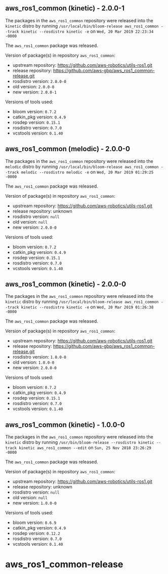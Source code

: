 ## aws_ros1_common (kinetic) - 2.0.0-1

The packages in the `aws_ros1_common` repository were released into the `kinetic` distro by running `/usr/local/bin/bloom-release aws_ros1_common --track kinetic --rosdistro kinetic -e` on `Wed, 20 Mar 2019 22:23:34 -0000`

The `aws_ros1_common` package was released.

Version of package(s) in repository `aws_ros1_common`:

- upstream repository: https://github.com/aws-robotics/utils-ros1.git
- release repository: https://github.com/aws-gbp/aws_ros1_common-release.git
- rosdistro version: `2.0.0-0`
- old version: `2.0.0-0`
- new version: `2.0.0-1`

Versions of tools used:

- bloom version: `0.7.2`
- catkin_pkg version: `0.4.9`
- rosdep version: `0.15.1`
- rosdistro version: `0.7.0`
- vcstools version: `0.1.40`


## aws_ros1_common (melodic) - 2.0.0-0

The packages in the `aws_ros1_common` repository were released into the `melodic` distro by running `/usr/local/bin/bloom-release aws_ros1_common --track melodic --rosdistro melodic -e` on `Wed, 20 Mar 2019 01:29:25 -0000`

The `aws_ros1_common` package was released.

Version of package(s) in repository `aws_ros1_common`:

- upstream repository: https://github.com/aws-robotics/utils-ros1.git
- release repository: unknown
- rosdistro version: `null`
- old version: `null`
- new version: `2.0.0-0`

Versions of tools used:

- bloom version: `0.7.2`
- catkin_pkg version: `0.4.9`
- rosdep version: `0.15.1`
- rosdistro version: `0.7.0`
- vcstools version: `0.1.40`


## aws_ros1_common (kinetic) - 2.0.0-0

The packages in the `aws_ros1_common` repository were released into the `kinetic` distro by running `/usr/local/bin/bloom-release aws_ros1_common --track kinetic --rosdistro kinetic -e` on `Wed, 20 Mar 2019 01:26:38 -0000`

The `aws_ros1_common` package was released.

Version of package(s) in repository `aws_ros1_common`:

- upstream repository: https://github.com/aws-robotics/utils-ros1.git
- release repository: https://github.com/aws-gbp/aws_ros1_common-release.git
- rosdistro version: `1.0.0-0`
- old version: `1.0.0-0`
- new version: `2.0.0-0`

Versions of tools used:

- bloom version: `0.7.2`
- catkin_pkg version: `0.4.9`
- rosdep version: `0.15.1`
- rosdistro version: `0.7.0`
- vcstools version: `0.1.40`


## aws_ros1_common (kinetic) - 1.0.0-0

The packages in the `aws_ros1_common` repository were released into the `kinetic` distro by running `/usr/bin/bloom-release --rosdistro kinetic --track kinetic aws_ros1_common --edit` on `Sun, 25 Nov 2018 23:26:29 -0000`

The `aws_ros1_common` package was released.

Version of package(s) in repository `aws_ros1_common`:

- upstream repository: https://github.com/aws-robotics/utils-ros1.git
- release repository: unknown
- rosdistro version: `null`
- old version: `null`
- new version: `1.0.0-0`

Versions of tools used:

- bloom version: `0.6.9`
- catkin_pkg version: `0.4.9`
- rosdep version: `0.12.2`
- rosdistro version: `0.7.0`
- vcstools version: `0.1.40`


# aws_ros1_common-release